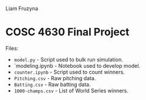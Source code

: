 Liam Fruzyna
# COSC 4630 Final Project
Files:

- `model.py` - Script used to bulk run simulation.
- `modeling.ipynb - Notebook used to develop model.
- `counter.ipynb` - Script used to count winners.
- `Pitching.csv` - Raw pitching data.
- `Batting.csv` - Raw batting data.
- `1000-champs.csv` - List of World Series winners.
